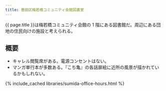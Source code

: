 ```yaml
---
title: 墨田区梅若橋コミュニティ会館図書室
---
```


{{ page.title }}は梅若橋コミュニティ会館の 1 階にある図書館だ。周辺にある団地の住民向けの施設と考えられる。

## 概要

* キャレル閲覧席がある。電源コンセントはない。
* マンガ単行本が多数ある。『こち亀』の各話扉絵に近所の風景が描かれているかもしれない。

{% include_cached libraries/sumida-office-hours.html %}
